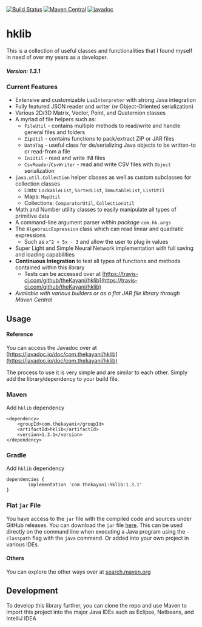 [![Build Status](https://travis-ci.com/theKayani/hklib.svg?branch=main)](https://travis-ci.com/github/theKayani/hklib)
[![Maven Central](https://img.shields.io/maven-central/v/com.thekayani/hklib.svg?label=Maven%20Central)](https://search.maven.org/search?q=g:%22com.thekayani%22%20AND%20a:%22hklib%22)
[![javadoc](https://javadoc.io/badge2/com.thekayani/hklib/javadoc.svg)](https://javadoc.io/doc/com.thekayani/hklib)


# hklib

This is a collection of useful classes and functionalities that I found myself in need of over my years as a developer.

##### Version: 1.3.1

### Current Features
 - Extensive and customizable `LuaInterpreter` with strong Java integration
 - Fully featured JSON reader and writer (_w_ Object-Oriented serialization)
 - Various 2D/3D Matrix, Vector, Point, and Quaternion classes
 - A myriad of file helpers such as:
   - `FileUtil` - contains multiple methods to read/write and handle general files and folders
   - `ZipUtil` - contains functions to pack/extract ZIP or JAR files
   - `DataTag` - useful class for de/serializing Java objects to be written-to or read-from a file
   - `IniUtil` - read and write INI files
   - `CsvReader`/`CsvWriter` - read and write CSV files with `Object` serialization
 - `java.util.Collection` helper classes as well as custom subclasses for collection classes
   - Lists: `LockableList`, `SortedList`, `ImmutableList`, `ListUtil`
   - Maps: `MapUtil`
   - Collections: `ComparatorUtil`, `CollectionUtil`
 - Math and Number utility classes to easily manipulate all types of primitive data
 - A command-line argument parser _within package_ `com.hk.args`
 - The `AlgebraicExpression` class which can read linear and quadratic expressions
   - Such as `x^2 + 5x - 3` and allow the user to plug in values
 - Super Light and Simple Neural Network implementation with full saving and loading capabilities
 - **Continuous Integration** to test all types of functions and methods contained within this library
   - Tests can be accessed over at [https://travis-ci.com/github/theKayani/hklib](https://travis-ci.com/github/theKayani/hklib)
 - _Available with various builders or as a flat JAR file library through Maven Central_

## Usage

#### Reference
You can access the Javadoc over at [https://javadoc.io/doc/com.thekayani/hklib](https://javadoc.io/doc/com.thekayani/hklib)

The process to use it is very simple and are similar to each other.
Simply add the library/dependency to your build file.

### Maven
Add `hklib` dependency

    <dependency>
        <groupId>com.thekayani</groupId>
        <artifactId>hklib</artifactId>
        <version>1.3.1</version>
    </dependency>

### Gradle
Add `hklib` dependency

    dependencies {
	        implementation 'com.thekayani:hklib:1.3.1'
	}

### Flat `jar` File
You have access to the `jar` file with the compiled code and sources under GitHub releases.
You can download the `jar` file [here](https://search.maven.org/artifact/com.thekayani/hklib).
This can be used directly on the command line when executing a Java program using
the `-classpath` flag with the `java` command. Or added into your own project in various
IDEs.

#### Others
You can explore the other ways over at [search.maven.org](https://search.maven.org/artifact/com.thekayani/hklib)

## Development

To develop this library further, you can clone the repo and use Maven to
import this project into the major Java IDEs such as Eclipse, Netbeans, and IntelliJ IDEA
